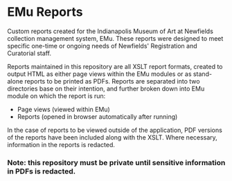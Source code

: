 # EMu Reports
Custom reports created for the Indianapolis Museum of Art at Newfields collection management system, EMu. These reports were designed to meet specific one-time or ongoing needs of Newfields' Registration and Curatorial staff.

Reports maintained in this repository are all XSLT report formats, created to output HTML as either page views within the EMu modules or as stand-alone reports to be printed as PDFs. Reports are separated into two directories base on their intention, and further broken down into EMu module on which the report is run:

- Page views (viewed within EMu)
- Reports (opened in browser automatically after running)

In the case of reports to be viewed outside of the application, PDF versions of the reports have been included along with the XSLT. Where necessary, information in the reports is redacted.

### Note: this repository must be private until sensitive information in PDFs is redacted.
